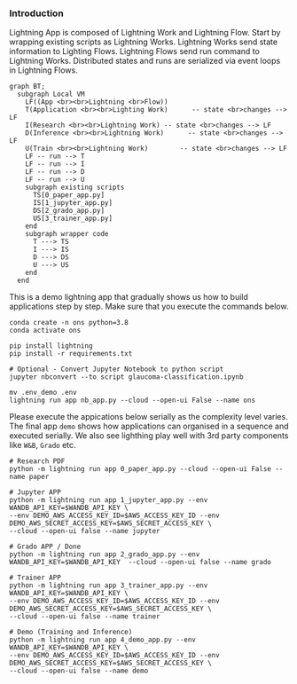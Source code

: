### Introduction
Lightning App is composed of Lightning Work and Lightning Flow. Start by wrapping existing scripts as Lightning Works. Lightning Works send state information to Lighting Flows. Lightning Flows send run command to Lightning Works. Distributed states and runs are serialized via event loops in Lightning Flows.

```mermaid
graph BT;
  subgraph Local VM
    LF((App <br><br>Lightning <br>Flow))
    T(Application <br><br>Lighting Work)      -- state <br>changes --> LF
    I(Research <br><br>Lightning Work) -- state <br>changes --> LF
    D(Inference <br><br>Lightning Work)      -- state <br>changes --> LF
    U(Train <br><br>Lightning Work)        -- state <br>changes --> LF  
    LF -- run --> T
    LF -- run --> I
    LF -- run --> D 
    LF -- run --> U 
    subgraph existing scripts
      TS[0_paper_app.py]
      IS[1_jupyter_app.py]
      DS[2_grado_app.py]
      US[3_trainer_app.py]
    end
    subgraph wrapper code
      T ---> TS
      I ---> IS
      D ---> DS
      U ---> US  
    end
  end
```

This is a demo lightning app that gradually shows us how to build applications step by step. Make sure that you execute the commands below. 

```
conda create -n ons python=3.8
conda activate ons

pip install lightning
pip install -r requirements.txt

# Optional - Convert Jupyter Notebook to python script
jupyter nbconvert --to script glaucoma-classification.ipynb
```

```
mv .env_demo .env
lightning run app nb_app.py --cloud --open-ui False --name ons
```

Please execute the appications below serially as the complexity level varies. The final app `demo` shows how applications can organised in a sequence and executed serially. We also see lighthing play well with 3rd party components like `W&B`, `Grado` etc.

```
# Research PDF
python -m lightning run app 0_paper_app.py --cloud --open-ui False --name paper

# Jupyter APP
python -m lightning run app 1_jupyter_app.py --env WANDB_API_KEY=$WANDB_API_KEY \
--env DEMO_AWS_ACCESS_KEY_ID=$AWS_ACCESS_KEY_ID --env DEMO_AWS_SECRET_ACCESS_KEY=$AWS_SECRET_ACCESS_KEY \
--cloud --open-ui false --name jupyter

# Grado APP / Done
python -m lightning run app 2_grado_app.py --env WANDB_API_KEY=$WANDB_API_KEY  --cloud --open-ui false --name grado

# Trainer APP
python -m lightning run app 3_trainer_app.py --env WANDB_API_KEY=$WANDB_API_KEY \
--env DEMO_AWS_ACCESS_KEY_ID=$AWS_ACCESS_KEY_ID --env DEMO_AWS_SECRET_ACCESS_KEY=$AWS_SECRET_ACCESS_KEY \
--cloud --open-ui false --name trainer

# Demo (Training and Inference)
python -m lightning run app 4_demo_app.py --env WANDB_API_KEY=$WANDB_API_KEY \
--env DEMO_AWS_ACCESS_KEY_ID=$AWS_ACCESS_KEY_ID --env DEMO_AWS_SECRET_ACCESS_KEY=$AWS_SECRET_ACCESS_KEY \
--cloud --open-ui false --name demo
```